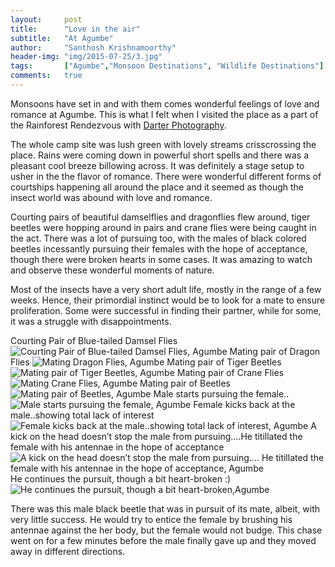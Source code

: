 ```yaml
---
layout:     post
title:      "Love in the air"
subtitle:   "At Agumbe"
author:     "Santhosh Krishnamoorthy"
header-img: "img/2015-07-25/3.jpg"
tags:		["Agumbe","Monsoon Destinations", "Wildlife Destinations"]
comments:   true
---
```


<p>Monsoons have set in and with them comes wonderful feelings of love and romance at Agumbe. This is what I felt when I visited the place as a part of the Rainforest Rendezvous with <a href="http://www.wilderhood.com/organizer/Darter%20Photography">Darter Photography</a>.</p>

<p>The whole camp site was lush green with lovely streams crisscrossing the place. Rains were coming down in powerful short spells and there was a pleasant cool breeze billowing across. It was definitely a stage setup to usher in the the flavor of romance. There were wonderful different forms of courtships happening all around the place and it seemed as though the insect world was abound with love and romance.</p>

<p>Courting pairs of beautiful damselflies and dragonflies flew around,  tiger beetles were hopping around in pairs and crane flies were being caught in the act. There was a lot of pursuing too, with the males of black colored beetles incessantly pursuing their females with the hope of acceptance, though there were broken hearts in some cases. It was amazing to watch and observe these wonderful moments of nature.</p>

<p>Most of the insects have a very short adult life, mostly in the range of a few weeks. Hence, their primordial instinct would be to look for a mate to ensure proliferation. Some were successful in finding their partner, while for some, it was a struggle with disappointments.</p>


Courting Pair of Blue-tailed Damsel Flies
<img src="{{ site.baseurl}}/img/2015-07-25/1.jpg" alt="Courting Pair of Blue-tailed Damsel Flies, Agumbe">
Mating pair of Dragon Flies
<img src="{{ site.baseurl}}/img/2015-07-25/2.jpg" alt="Mating Dragon Flies, Agumbe">
Mating pair of Tiger Beetles
<img src="{{ site.baseurl}}/img/2015-07-25/3.jpg" alt="Mating pair of Tiger Beetles, Agumbe">
Mating pair of Crane Flies
<img src="{{ site.baseurl}}/img/2015-07-25/4.jpg" alt="Mating Crane Flies, Agumbe">
Mating pair of Beetles
<img src="{{ site.baseurl}}/img/2015-07-25/5.jpg" alt="Mating pair of Beetles, Agumbe">
Male starts pursuing the female..
<img src="{{ site.baseurl}}/img/2015-07-25/6.jpg" alt="Male starts pursuing the female, Agumbe">
Female kicks back at the male..showing total lack of interest
<img src="{{ site.baseurl}}/img/2015-07-25/7.jpg" alt="Female kicks back at the male..showing total lack of interest, Agumbe">
A kick on the head doesn’t stop the male from pursuing….He titillated the female with his antennae in the hope of acceptance
<img src="{{ site.baseurl}}/img/2015-07-25/8.jpg" alt="A kick on the head doesn’t stop the male from pursuing….
He titillated the female with his antennae in the hope of acceptance, Agumbe">
He continues the pursuit, though a bit heart-broken :)
<img src="{{ site.baseurl}}/img/2015-07-25/9.jpg" alt="He continues the pursuit, though a bit heart-broken,Agumbe">

<p>There was this male black beetle that was in pursuit of its mate, albeit, with very little success. He would try to entice the female by brushing his antennae against the her body, but the female would not budge. This chase went on for a few minutes before the male finally gave up and they moved away in different directions.</p>




